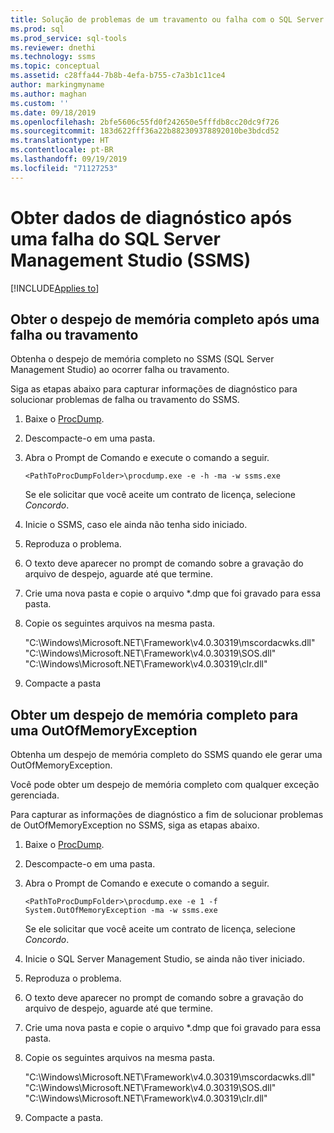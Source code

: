 ```yaml
---
title: Solução de problemas de um travamento ou falha com o SQL Server Management Studio (SSMS)
ms.prod: sql
ms.prod_service: sql-tools
ms.reviewer: dnethi
ms.technology: ssms
ms.topic: conceptual
ms.assetid: c28ffa44-7b8b-4efa-b755-c7a3b1c11ce4
author: markingmyname
ms.author: maghan
ms.custom: ''
ms.date: 09/18/2019
ms.openlocfilehash: 2bfe5606c55fd0f242650e5fffdb8cc20dc9f726
ms.sourcegitcommit: 183d622fff36a22b882309378892010be3bdcd52
ms.translationtype: HT
ms.contentlocale: pt-BR
ms.lasthandoff: 09/19/2019
ms.locfileid: "71127253"
---
```

# <a name="get-diagnostic-data-after-a-sql-server-management-studio-ssms-crash"></a>Obter dados de diagnóstico após uma falha do SQL Server Management Studio (SSMS)

[!INCLUDE[Applies to](../../includes/appliesto-ss-asdb-asdw-xxx-md.md)]

## <a name="get-full-memory-dump-after-a-hang-or-crash"></a>Obter o despejo de memória completo após uma falha ou travamento

Obtenha o despejo de memória completo no SSMS (SQL Server Management Studio) ao ocorrer falha ou travamento.

Siga as etapas abaixo para capturar informações de diagnóstico para solucionar problemas de falha ou travamento do SSMS.

1. Baixe o [ProcDump](https://technet.microsoft.com/sysinternals/dd996900.aspx).

2. Descompacte-o em uma pasta.

3. Abra o Prompt de Comando e execute o comando a seguir.

    ```console
    <PathToProcDumpFolder>\procdump.exe -e -h -ma -w ssms.exe
    ```

    Se ele solicitar que você aceite um contrato de licença, selecione *Concordo*.

4. Inicie o SSMS, caso ele ainda não tenha sido iniciado.

5. Reproduza o problema.

6. O texto deve aparecer no prompt de comando sobre a gravação do arquivo de despejo, aguarde até que termine.

7. Crie uma nova pasta e copie o arquivo *.dmp que foi gravado para essa pasta.

8. Copie os seguintes arquivos na mesma pasta.

    "C:\Windows\Microsoft.NET\Framework\v4.0.30319\mscordacwks.dll"  "C:\Windows\Microsoft.NET\Framework\v4.0.30319\SOS.dll"  "C:\Windows\Microsoft.NET\Framework\v4.0.30319\clr.dll"

9. Compacte a pasta

## <a name="get-full-memory-dump-for-an-outofmemoryexception"></a>Obter um despejo de memória completo para uma OutOfMemoryException

Obtenha um despejo de memória completo do SSMS quando ele gerar uma OutOfMemoryException.

Você pode obter um despejo de memória completo com qualquer exceção gerenciada.

Para capturar as informações de diagnóstico a fim de solucionar problemas de OutOfMemoryException no SSMS, siga as etapas abaixo.

1. Baixe o [ProcDump](https://technet.microsoft.com/sysinternals/dd996900.aspx).

2. Descompacte-o em uma pasta.

3. Abra o Prompt de Comando e execute o comando a seguir.

    ```console
    <PathToProcDumpFolder>\procdump.exe -e 1 -f System.OutOfMemoryException -ma -w ssms.exe
    ```

    Se ele solicitar que você aceite um contrato de licença, selecione *Concordo*.

4. Inicie o SQL Server Management Studio, se ainda não tiver iniciado.

5. Reproduza o problema.

6. O texto deve aparecer no prompt de comando sobre a gravação do arquivo de despejo, aguarde até que termine.

7. Crie uma nova pasta e copie o arquivo *.dmp que foi gravado para essa pasta.

8. Copie os seguintes arquivos na mesma pasta.

    "C:\Windows\Microsoft.NET\Framework\v4.0.30319\mscordacwks.dll"  "C:\Windows\Microsoft.NET\Framework\v4.0.30319\SOS.dll"  "C:\Windows\Microsoft.NET\Framework\v4.0.30319\clr.dll"

9. Compacte a pasta.
